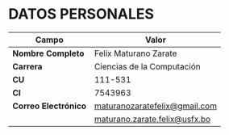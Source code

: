 # DATOS PERSONALES

| Campo               | Valor                                |
|---------------------|--------------------------------------|
| **Nombre Completo** | Felix Maturano Zarate                |
| **Carrera**         | Ciencias de la Computación           |
| **CU**              | 111-531                              |
| **CI**              | 7543963                              |
| **Correo Electrónico** | maturanozaratefelix@gmail.com       |
|                     | maturano.zarate.felix@usfx.bo        |
